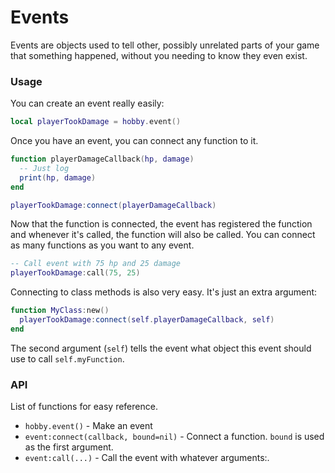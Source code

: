 # Events

Events are objects used to tell other, possibly unrelated parts of your game that something happened, without you needing to know they even exist.

### Usage
You can create an event really easily:
```lua
local playerTookDamage = hobby.event()
```
Once you have an event, you can connect any function to it.
```lua
function playerDamageCallback(hp, damage)
  -- Just log
  print(hp, damage)
end

playerTookDamage:connect(playerDamageCallback)
```
Now that the function is connected, the event has registered the function and 
whenever it's called, the function will also be called.
You can connect as many functions as you want to any event.
```lua
-- Call event with 75 hp and 25 damage
playerTookDamage:call(75, 25)
```
Connecting to class methods is also very easy. It's just an extra argument:
```lua  
function MyClass:new()
  playerTookDamage:connect(self.playerDamageCallback, self)  
end
```
The second argument (`self`) tells the event what object this event should use to call `self.myFunction`.

### API
List of functions for easy reference.

- `hobby.event()` - Make an event
- `event:connect(callback, bound=nil)` - Connect a function. `bound` is used as the first argument.
- `event:call(...)` - Call the event with whatever arguments:.